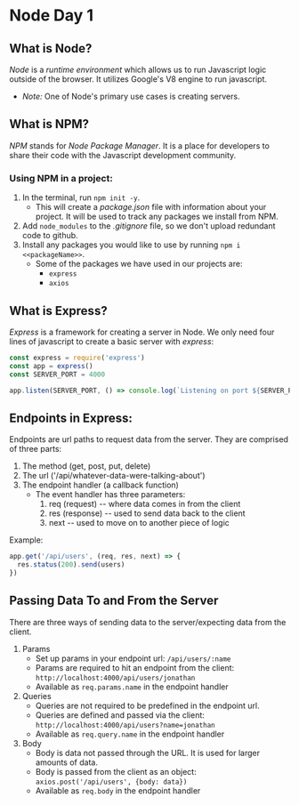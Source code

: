# Node Day 1

## What is Node?

*Node* is a _runtime environment_ which allows us to run Javascript logic outside of the browser. It utilizes Google's V8 engine to run javascript.
* *Note:* One of Node's primary use cases is creating servers.

## What is NPM?

*NPM* stands for _Node Package Manager_. It is a place for developers to share their code with the Javascript development community.

### Using NPM in a project:

1. In the terminal, run `npm init -y`.
    * This will create a _package.json_ file with information about your project. It will be used to track any packages we install from NPM.
2. Add `node_modules` to the *.gitignore* file, so we don't upload redundant code to github.
3. Install any packages you would like to use by running `npm i <<packageName>>`. 
    * Some of the packages we have used in our projects are:
        * `express`
        * `axios`

## What is Express?

*Express* is a framework for creating a server in Node. We only need four lines of javascript to create a basic server with _express_:

```javascript
const express = require('express')
const app = express()
const SERVER_PORT = 4000

app.listen(SERVER_PORT, () => console.log(`Listening on port ${SERVER_PORT}`))
```

## Endpoints in Express:

Endpoints are url paths to request data from the server. They are comprised of three parts:

1. The method (get, post, put, delete)
2. The url ('/api/whatever-data-were-talking-about')
3. The endpoint handler (a callback function)
    * The event handler has three parameters:
        1. req (request) -- where data comes in from the client
        2. res (response) -- used to send data back to the client
        3. next -- used to move on to another piece of logic

Example:
```javascript
app.get('/api/users', (req, res, next) => {
  res.status(200).send(users)
})
```

## Passing Data To and From the Server

There are three ways of sending data to the server/expecting data from the client.

1. Params
    * Set up params in your endpoint url: `/api/users/:name`
    * Params are required to hit an endpoint from the client: `http://localhost:4000/api/users/jonathan`
    * Available as `req.params.name` in the endpoint handler
2. Queries
    * Queries are not required to be predefined in the endpoint url.
    * Queries are defined and passed via the client: `http://localhost:4000/api/users?name=jonathan`
    * Available as `req.query.name` in the endpoint handler
3. Body
    * Body is data not passed through the URL. It is used for larger amounts of data.
    * Body is passed from the client as an object: `axios.post('/api/users', {body: data})`
    * Available as `req.body` in the endpoint handler

